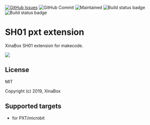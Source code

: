 [![GitHub Issues](https://img.shields.io/github/issues/xinabox/pxt-SH01.svg)](https://github.com/xinabox/pxt-SH01/issues) 
![GitHub Commit](https://img.shields.io/github/last-commit/xinabox/pxt-SH01) 
![Maintained](https://img.shields.io/maintenance/yes/2020) 
![Build status badge](https://github.com/xinabox/pxt-SH01/workflows/maker/badge.svg)
![Build status badge](https://github.com/xinabox/pxt-SH01/workflows/microbit/badge.svg)
# SH01 pxt extension

XinaBox SH01 extension for makecode.  
  
![](sh01.jpg)

## License

MIT

Copyright (c) 2019, XinaBox  

## Supported targets

* for PXT/microbit


